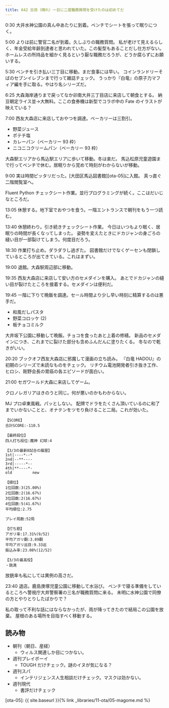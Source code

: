 ```yaml
---
title: 642 日目（晴れ）一日に二度職務質問を受けたのは初めてだ
---
```


0:30 大井水神公園の真ん中あたりに到着。ベンチでシートを張って眠りにつく。

5:00 よりは前に警官二名が到着。久しぶりの職務質問。
私が老けて見えるらしく、年金受給年齢到達者と思われていた。この髪型もあることだし仕方がない。
ホームレスの所持品を細かく見るという厭な職務だろうが、どうか腐らずにお願いする。

5:30 ベンチを引き払い三丁目に移動。まだ食事には早い。
コインランドリーそばのセブンイレブンまで行って雑誌チェック。
うっかり『白竜』の原子力マフィア編を手に取る。やはり名シリーズだ。

6:25 大森海岸通りまで戻ってなか卯南大井三丁目店に来店して朝食とする。
納豆朝定ライス並→大無料。ここの食券機は新型でコラボ中の Fate のイラストが映えている？

7:00 西友大森店に来店しておやつを調達。ベーカリーは三割引。

* 野菜ジュース
* ポテチ塩
* カレーパン（ベーカリー 93 枠）
* ニコニコクリームパン（ベーカリー 93 枠）

大森駅エリアから馬込駅エリアに歩いて移動。冬は楽だ。
馬込松原児童遊園まで行ってベンチで休む。居眠りから覚めて時刻がわからないが移動。

9:00 実は時間ピッタリだった。[大田区馬込図書館][ota-05]に入館。
真っ直ぐ二階閲覧室へ。

Fluent Python チェックシート作業。並行プログラミングが続く。ここはだいじなところだ。

13:05 休憩する。地下室でおやつを食う。一階エントランスで朝刊をもう一つ読む。

13:40 休憩終わり。引き続きチェックシート作業。
今日はいつもより眠く、居眠りの時間が長くなってしまった。
姿勢を変えたときにドカジャンの身ごろの縫い目が一部裂けてしまう。何度目だろう。

18:30 作業打ち止め。ダラダラし過ぎた。
図書館だけでなくゲーセンも閉鎖しているところが出てきている。これはまずい。

19:00 退館。大森駅周辺部に移動。

19:35 西友大森店に来店して安い方のセメダインを購入。
あとでドカジャンの縫い目が裂けたところを接着する。セメダインは便利だ。

19:45 一階に下りて晩飯を調達。セール時間より少し早い時刻に精算するのは悪手だ。

* 和風だしパスタ
* 野菜コロッケ (2)
* 板チョコミルク

大井坂下公園に移動して晩飯。チョコを食ったあと上着の修繕。
新品のセメダインにつき、これまでに裂けた部分も含めふんだんに塗りたくる。
冬なので乾きがいい。

20:20 ブックオフ西友大森店に邪魔して漫画の立ち読み。
『白竜 HADOU』の初期のシリーズで未読なものをチェック。
リチウム電池開発者引き抜き工作、ヒロシ、剛野会長の胃癌の各エピソードが面白い。

21:00 セガワールド大森に来店してゲーム。

クロノレガリアはきのうと同じ。何が悪いのかもわからない。

MJ プロ卓東風戦。パッとしない。
配牌でドラをたくさん頂いているのに和了までいかないことと、オナテンをツモり負けること二局。これが効いた。

```text
【SCORE】
合計SCORE:-110.5

【最終段位】
四人打ち段位:魔神 幻球:4

【3/3の最新8試合の履歴】
1st|----*--*
2nd|--**----
3rd|-----*--
4th|**----*-
old         new

【順位】
1位回数:3(25.00%)
2位回数:2(16.67%)
3位回数:2(16.67%)
4位回数:5(41.67%)
平均順位:2.75

プレイ局数:52局

【打ち筋】
アガリ率:17.31%(9/52)
平均アガリ翻:3.89翻
平均アガリ巡目:9.33巡
振込み率:23.08%(12/52)

【3/3の最高役】
・跳満
```

放銃率も私にしては異例の高さだ。

23:40 退店。鹿島庚塚児童公園に移動して水浴び。
ベンチで寝る準備をしているところへ警視庁大井警察署の三名が職務質問に来る。
未明に水神公園で同僚の方とやりとりしたばかりで？

私の取って不利な話にはならなかったが、雨が降ってきたので結局この公園を放棄。
屋根のある場所を目指すべく移動する。

## 読み物

* 朝刊（朝日、産経）
  * ウィルス関連しか目につかない。
* 週刊プレイボーイ
  * TOUGH だけチェック。謎のイヌが気になる？
* 週刊スパ
  * インテリジェンス人生相談だけチェック。マスクは効かない。
* 週刊現代
  * 書評だけチェック

[ota-05]: {{ site.baseurl }}{% link _libraries/11-ota/05-magome.md %}
